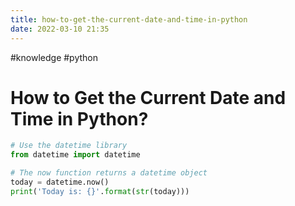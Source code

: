```yaml
---
title: how-to-get-the-current-date-and-time-in-python
date: 2022-03-10 21:35
---
```


#knowledge
#python

# How to Get the Current Date and Time in Python?

```python
# Use the datetime library
from datetime import datetime

# The now function returns a datetime object
today = datetime.now()
print('Today is: {}'.format(str(today)))
```
